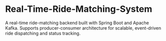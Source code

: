 # Real-Time-Ride-Matching-System
A real-time ride-matching backend built with Spring Boot and Apache Kafka. Supports producer-consumer architecture for scalable, event-driven ride dispatching and status tracking.

